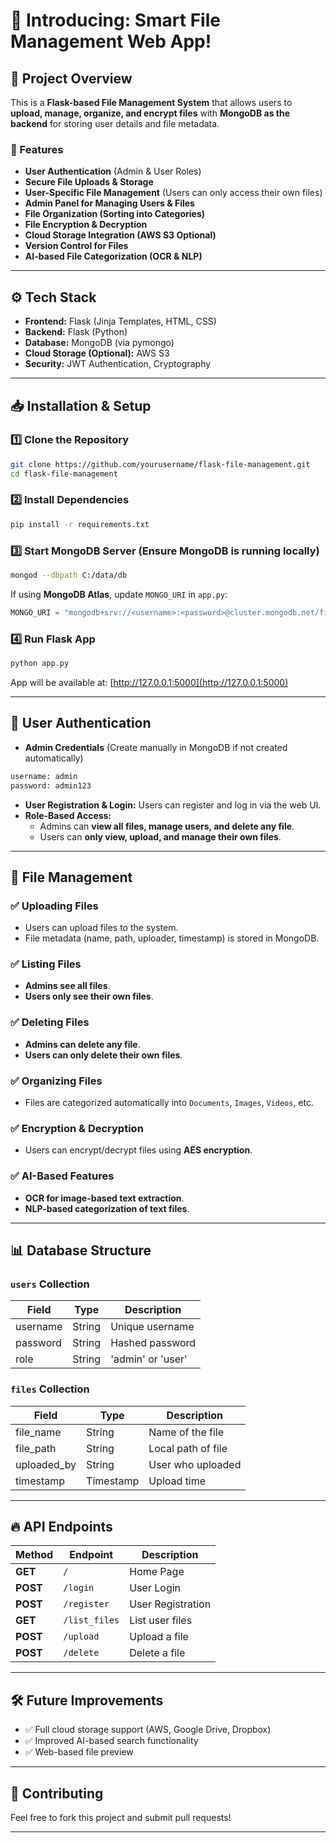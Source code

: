 # 📂 Introducing: Smart File Management Web App!

## 📌 Project Overview

This is a **Flask-based File Management System** that allows users to **upload, manage, organize, and encrypt files** with **MongoDB as the backend** for storing user details and file metadata.

### 🚀 Features

- **User Authentication** (Admin & User Roles)
- **Secure File Uploads & Storage**
- **User-Specific File Management** (Users can only access their own files)
- **Admin Panel for Managing Users & Files**
- **File Organization (Sorting into Categories)**
- **File Encryption & Decryption**
- **Cloud Storage Integration (AWS S3 Optional)**
- **Version Control for Files**
- **AI-based File Categorization (OCR & NLP)**

---

## ⚙️ Tech Stack

- **Frontend:** Flask (Jinja Templates, HTML, CSS)
- **Backend:** Flask (Python)
- **Database:** MongoDB (via pymongo)
- **Cloud Storage (Optional):** AWS S3
- **Security:** JWT Authentication, Cryptography

---

## 📥 Installation & Setup

### 1️⃣ **Clone the Repository**

```bash
git clone https://github.com/yourusername/flask-file-management.git
cd flask-file-management
```

### 2️⃣ **Install Dependencies**

```bash
pip install -r requirements.txt
```

### 3️⃣ **Start MongoDB Server** (Ensure MongoDB is running locally)

```bash
mongod --dbpath C:/data/db
```

If using **MongoDB Atlas**, update `MONGO_URI` in `app.py`:

```python
MONGO_URI = "mongodb+srv://<username>:<password>@cluster.mongodb.net/file_management"
```

### 4️⃣ **Run Flask App**

```bash
python app.py
```

App will be available at: [http://127.0.0.1:5000](http://127.0.0.1:5000)

---

## 🔑 User Authentication

- **Admin Credentials** (Create manually in MongoDB if not created automatically)

```bash
username: admin
password: admin123
```

- **User Registration & Login:** Users can register and log in via the web UI.
- **Role-Based Access:**
  - Admins can **view all files, manage users, and delete any file**.
  - Users can **only view, upload, and manage their own files**.

---

## 📂 File Management

### ✅ Uploading Files

- Users can upload files to the system.
- File metadata (name, path, uploader, timestamp) is stored in MongoDB.

### ✅ Listing Files

- **Admins see all files**.
- **Users only see their own files**.

### ✅ Deleting Files

- **Admins can delete any file**.
- **Users can only delete their own files**.

### ✅ Organizing Files

- Files are categorized automatically into `Documents`, `Images`, `Videos`, etc.

### ✅ Encryption & Decryption

- Users can encrypt/decrypt files using **AES encryption**.

### ✅ AI-Based Features

- **OCR for image-based text extraction**.
- **NLP-based categorization of text files**.

---

## 📊 Database Structure

### `users` Collection

| Field    | Type   | Description       |
| -------- | ------ | ----------------- |
| username | String | Unique username   |
| password | String | Hashed password   |
| role     | String | 'admin' or 'user' |

### `files` Collection

| Field        | Type      | Description        |
| ------------ | --------- | ------------------ |
| file\_name   | String    | Name of the file   |
| file\_path   | String    | Local path of file |
| uploaded\_by | String    | User who uploaded  |
| timestamp    | Timestamp | Upload time        |

---

## 🔥 API Endpoints

| Method   | Endpoint      | Description       |
| -------- | ------------- | ----------------- |
| **GET**  | `/`           | Home Page         |
| **POST** | `/login`      | User Login        |
| **POST** | `/register`   | User Registration |
| **GET**  | `/list_files` | List user files   |
| **POST** | `/upload`     | Upload a file     |
| **POST** | `/delete`     | Delete a file     |

---

## 🛠️ Future Improvements

- ✅ Full cloud storage support (AWS, Google Drive, Dropbox)
- ✅ Improved AI-based search functionality
- ✅ Web-based file preview

---

## 🤝 Contributing

Feel free to fork this project and submit pull requests!

---




